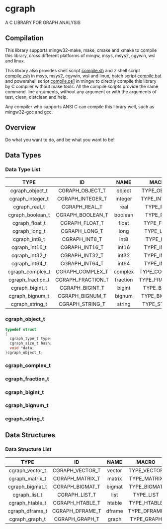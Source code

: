 # cgraph

A C LIBRARY FOR GRAPH ANALYSIS

## Compilation

This library supports mingw32-make, make, cmake and xmake to compile this library, cross different platforms of mingw, msys, msys2, cgywin, wsl and linux.

This library also provides shell script [compile.sh](./compile.sh) and z shell script [compile.zsh](./compile.zsh) in msys, msys2, cgywin, wsl and linux, batch script [compile.bat](./compile.bat) and powershell script [compile.ps1](./compile.ps1) in mingw to directly compile this library by C compiler without make tools. All the compile scripts provide the same command-line arguments, without any argument or with the arguments of test, clean, distclean and help.

Any compiler who supports ANSI C can compile this library well, such as mingw32-gcc and gcc.

## Overview

Do what you want to do, and be what you want to be!

## Data Types

### Data Type List

| TYPE | ID | NAME | MACRO | FUNCTION |
| :-: | :-: | :-: | :-: | :-: |
| cgraph_object_t | CGRAPH_OBJECT_T | object | TYPE_OBJECT |  |
| cgraph_integer_t | CGRAPH_INTEGER_T | integer | TYPE_INTEGER | |
| cgraph_real_t | CGRAPH_REAL_T | real | TYPE_REAL | |
| cgraph_boolean_t | CGRAPH_BOOLEAN_T | boolean | TYPE_REAL |
| cgraph_float_t | CGRAPH_FLOAT_T | float | TYPE_FLOAT | |
| cgraph_long_t | CGRAPH_LONG_T | long | TYPE_LONG | |
| cgraph_int8_t | CGRAPH_INT8_T | int8 | TYPE_INT8 | |
| cgraph_int16_t | CGRAPH_INT16_T | int16 | TYPE_INT16 | |
| cgraph_int32_t | CGRAPH_INT32_T | int32 | TYPE_INT32 | |
| cgraph_int64_t | CGRAPH_INT64_T | int64 | TYPE_INT64 | |
| cgraph_complex_t | CGRAPH_COMPLEX_T | complex | TYPE_COMPLEX | |
| cgraph_fraction_t | CGRAPH_FRACTION_T | fraction | TYPE_FRACTION | |
| cgraph_bigint_t | CGRAPH_BIGINT_T | bigint | TYPE_BIGINT | |
| cgraph_bignum_t | CGRAPH_BIGNUM_T | bignum | TYPE_BIGNUM | |
| cgraph_string_t | CGRAPH_STRING_T | string | TYPE_STRING | |

### cgraph_object_t

``` c
typedef struct 
{
  cgraph_type_t type;
  cgraph_size_t hash;
  void *data;
}cgraph_object_t;

```

### cgraph_complex_t

### cgraph_fraction_t

### cgraph_bigint_t

### cgraph_bignum_t

### cgraph_string_t

## Data Structures

### Data Structure List

| TYPE | ID | NAME | MACRO | FUNCTION |
| :-: | :-: | :-: | :-: | :-: |
| cgraph_vector_t | CGRAPH_VECTOR_T | vector | TYPE_VECTOR |  |
| cgraph_matrix_t | CGRAPH_MATRIX_T | matrix | TYPE_MATRIX |  |
| cgraph_bigmat_t | CGRAPH_BIGMAT_T | bigmat | TYPE_BIGMAT |  |
| cgraph_list_t | CGRAPH_LIST_T | list | TYPE_LIST |  |
| cgraph_htable_t | CGRAPH_HTABLE_T | htable | TYPE_HTABLE |  |
| cgraph_dframe_t | CGRAPH_DFRAME_T | dframe | TYPE_DFRAME |  |
| cgraph_graph_t | CGRAPH_GRAPH_T | graph | TYPE_GRAPH |  |